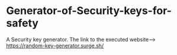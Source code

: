 # Generator-of-Security-keys-for-safety
A Security key generator.
The link to the executed website-->
https://random-key-generator.surge.sh/
